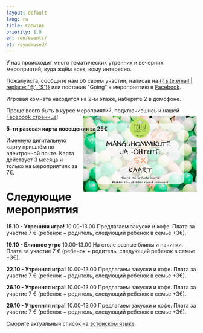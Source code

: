 ```yaml
---
layout: default
lang: ru
title: События
priority: 1.0
en: /en/events/
et: /syndmused/
---
```

У нас происходит много тематических утренних и вечерних мероприятий, куда ждём всех, кому интересно.

Пожалуйста, сообщите нам об своем участии, 
написав на [{{ site.email | replace: '@', '$'}}](mailto) или поставив "Going" к мероприятию в [Facebook](https://www.facebook.com/pg/Torelamangutuba/events/).

Игровая комната находится на 2-м этаже, наберите 2 в домофоне.

Проще всего быть в курсе мероприятий, подключившись к нашей [Facebook странице](https://www.facebook.com/pg/Torelamangutuba/events/)!

**5-ти разовая карта посещения за 25€**

<img alt="5x card" src="../../syndmused/5x-kaart.png" height="200" style="float: right; margin-top: -4em; margin-left: 1em">

Именную дигитальную карту пришлём по электронной почте. Карта действует 3 месяца и только на мероприятиях за 7€.

# Следующие мероприятия


**15.10 - Утренняя игра!**
10.00-13.00
Предлагаем закуски и кофе.
Плата за участие 7 € (ребенок + родитель, следующий ребенок в семье +3€).


**19.10 - Блинное утро**
10.00-13.00
На столе разные блины и начинки.
Плата за участие 7 € (ребенок + родитель, следующий ребенок в семье +3€).



**22.10 - Утренняя игра!**
10.00-13.00
Предлагаем закуски и кофе.
Плата за участие 7 € (ребенок + родитель, следующий ребенок в семье +3€).



**26.10 - Утренняя игра!**
10.00-13.00
Предлагаем закуски и кофе.
Плата за участие 7 € (ребенок + родитель, следующий ребенок в семье +3€).



**29.10 - Утренняя игра!**
10.00-13.00
Предлагаем закуски и кофе.
Плата за участие 7 € (ребенок + родитель, следующий ребенок в семье +3€).






Сморите актуальный список на [эстонском языке](/syndmused/).
